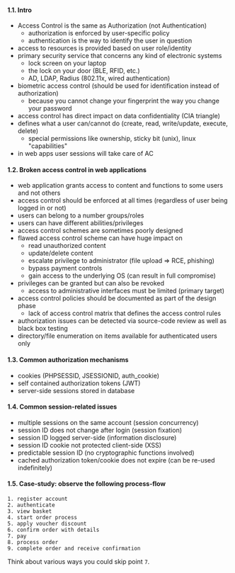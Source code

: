 #### 1.1. Intro 

- Access Control is the same as Authorization (not Authentication)
  - authorization is enforced by user-specific policy
  - authentication is the way to identify the user in question
- access to resources is provided based on user role/identity
- primary security service that concerns any kind of electronic systems
  - lock screen on your laptop
  - the lock on your door (BLE, RFID, etc.)
  - AD, LDAP, Radius (802.11x, wired authentication)
- biometric access control (should be used for identification instead of authorization)
  - because you cannot change your fingerprint the way you change your password
- access control has direct impact on data confidentiality (CIA triangle)
- defines what a user can/cannot do (create, read, write/update, execute, delete)
  - special permissions like ownership, sticky bit (unix), linux "capabilities"
- in web apps user sessions will take care of AC

#### 1.2. Broken access control in web applications

- web application grants access to content and functions to some users and not others
- access control should be enforced at all times (regardless of user being logged in or not)
- users can belong to a number groups/roles
- users can have different abilities/privileges
- access control schemes are sometimes poorly designed
- flawed access control scheme can have huge impact on 
  - read unauthorized content
  - update/delete content
  - escalate privilege to administrator (file upload => RCE, phishing)
  - bypass payment controls
  - gain access to the underlying OS (can result in full compromise)
- privileges can be granted but can also be revoked
  - access to administrative interfaces must be limited (primary target)
- access control policies should be documented as part of the design phase
  - lack of access control matrix that defines the access control rules
- authorization issues can be detected via source-code review as well as black box testing
- directory/file enumeration on items available for authenticated users only


#### 1.3. Common authorization mechanisms

- cookies (PHPSESSID, JSESSIONID, auth_cookie)
- self contained authorization tokens (JWT)
- server-side sessions stored in database


#### 1.4. Common session-related issues

- multiple sessions on the same account (session concurrency)
- session ID does not change after login (session fixation)
- session ID logged server-side (information disclosure)
- session ID cookie not protected client-side (XSS)
- predictable session ID (no cryptographic functions involved)
- cached authorization token/cookie does not expire (can be re-used indefinitely)


#### 1.5. Case-study: observe the following process-flow

```
1. register account
2. authenticate
3. view basket
4. start order process
5. apply voucher discount
6. confirm order with details
7. pay
8. process order
9. complete order and receive confirmation
```
Think about various ways you could skip point `7`.
